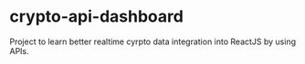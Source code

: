 # crypto-api-dashboard
Project to learn better realtime cyrpto data integration into ReactJS by using APIs.
